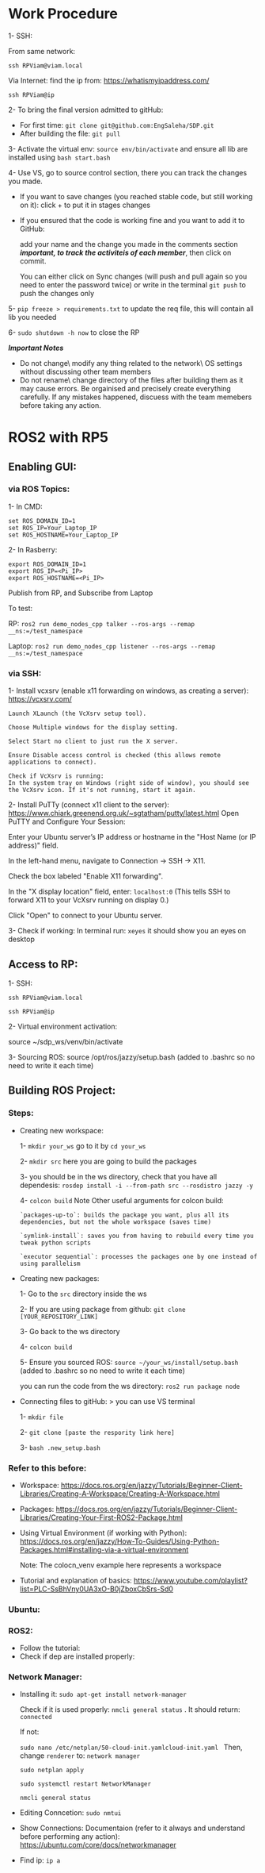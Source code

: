 # Work Procedure 
1- SSH: 

From same network:
```
ssh RPViam@viam.local
```

Via Internet: 
find the ip from: https://whatismyipaddress.com/
```
ssh RPViam@ip
```

2- To bring the final version admitted to gitHub: 

  - For first time: `git clone git@github.com:EngSaleha/SDP.git`
  - After building the file: `git pull`

3- Activate the virtual env: `source env/bin/activate` and ensure all lib are installed using `bash start.bash`

4- Use VS, go to source control section, there you can track the changes you made. 

  - If you want to save changes (you reached stable code, but still working on it): click + to put it in stages changes
  - If you ensured that the code is working fine and you want to add it to GitHub:
    
    add your name and the change you made in the comments section ***important, to track the activiteis of each member***, then click on commit.

    You can either click on Sync changes (will push and pull again so you need to enter the password twice) or write in the terminal `git push` to push the changes only

5- `pip freeze > requirements.txt` to update the req file, this will contain all lib you needed 

6- `sudo shutdown -h now` to close the RP



***Important Notes***
- Do not change\ modify any thing related to the network\ OS settings without discussing other team members
- Do not rename\ change directory of the files after building them as it may cause errors. Be orgainised and precisely create everything carefully. If any mistakes happened, discuess with the team memebers before taking any action. 

# ROS2 with RP5 
## Enabling GUI:

### via ROS Topics:

1- In CMD: 
```
set ROS_DOMAIN_ID=1
set ROS_IP=Your_Laptop_IP
set ROS_HOSTNAME=Your_Laptop_IP
```

2- In Rasberry:
```
export ROS_DOMAIN_ID=1
export ROS_IP=<Pi_IP>
export ROS_HOSTNAME=<Pi_IP>
```

Publish from RP, and Subscribe from Laptop

To test:

RP: `ros2 run demo_nodes_cpp talker --ros-args --remap __ns:=/test_namespace`

Laptop: `ros2 run demo_nodes_cpp listener --ros-args --remap __ns:=/test_namespace`




### via SSH:

1- Install vcxsrv (enable x11 forwarding on windows, as creating a server): https://vcxsrv.com/

    Launch XLaunch (the VcXsrv setup tool).
    
    Choose Multiple windows for the display setting.
    
    Select Start no client to just run the X server.
    
    Ensure Disable access control is checked (this allows remote applications to connect).
    
    Check if VcXsrv is running:
    In the system tray on Windows (right side of window), you should see the VcXsrv icon. If it's not running, start it again.

2- Install PuTTy (connect x11 client to the server): https://www.chiark.greenend.org.uk/~sgtatham/putty/latest.html
  Open PuTTY and Configure Your Session:
  
  Enter your Ubuntu server’s IP address or hostname in the "Host Name (or IP address)" field.
 
  In the left-hand menu, navigate to Connection → SSH → X11.
  
  Check the box labeled "Enable X11 forwarding".
  
  In the "X display location" field, enter: `localhost:0`
  (This tells SSH to forward X11 to your VcXsrv running on display 0.)

  Click "Open" to connect to your Ubuntu server.

3- Check if working:
  In terminal run:  `xeyes` it should show you an eyes on desktop

## Access to RP:

1- SSH: 
```
ssh RPViam@viam.local

ssh RPViam@ip
```

2- Virtual environment activation: 

source ~/sdp_ws/venv/bin/activate


3- Sourcing ROS: source /opt/ros/jazzy/setup.bash  (added to .bashrc so no need to write it each time)

## Building ROS Project:
### Steps:

- Creating new workspace:
  
  1- `mkdir your_ws` go to it by `cd your_ws`
  
  2- `mkdir src` here you are going to build the packages
  
  3- you should be in the ws directory, check that you have all dependesis: `rosdep install -i --from-path src --rosdistro jazzy -y`
  
  4- `colcon build` Note Other useful arguments for colcon build:

      `packages-up-to`: builds the package you want, plus all its dependencies, but not the whole workspace (saves time)
      
      `symlink-install`: saves you from having to rebuild every time you tweak python scripts
      
      `executor sequential`: processes the packages one by one instead of using parallelism

- Creating new packages: 

  1- Go to the `src` directory inside the ws

  2- If you are using package from github: `git clone [YOUR_REPOSITORY_LINK]`

  3- Go back to the ws directory

  4- `colcon build`

  5- Ensure you sourced ROS: `source ~/your_ws/install/setup.bash`  (added to .bashrc so no need to write it each time)

  you can run the code from the ws directory: `ros2 run package node`

- Connecting files to gitHub: > you can use VS terminal 
  
  1- `mkdir file`

  2- `git clone [paste the respority link here]`

  3- `bash .new_setup.bash`
  

### Refer to this before:
- Workspace:
https://docs.ros.org/en/jazzy/Tutorials/Beginner-Client-Libraries/Creating-A-Workspace/Creating-A-Workspace.html

- Packages:
https://docs.ros.org/en/jazzy/Tutorials/Beginner-Client-Libraries/Creating-Your-First-ROS2-Package.html

- Using Virtual Environment (if working with Python):
https://docs.ros.org/en/jazzy/How-To-Guides/Using-Python-Packages.html#installing-via-a-virtual-environment

  Note: The colocn_venv example here represents a workspace
  
- Tutorial and explanation of basics: https://www.youtube.com/playlist?list=PLC-SsBhVny0UA3xO-B0jZboxCbSrs-Sd0
  
### Ubuntu:

### ROS2:
- Follow the tutorial: 
- Check if dep are installed properly: 

### Network Manager: 
- Installing it:
  `sudo apt-get install network-manager`

  Check if it is used properly: `nmcli general status` . It should return: `connected`
  
  If not:
  
  `sudo nano /etc/netplan/50-cloud-init.yamlcloud-init.yaml `  Then, change `renderer` to: `network manager`
  
  ```
  sudo netplan apply 

  sudo systemctl restart NetworkManager

  nmcli general status
  ```
  
- Editing Conncetion:
  `sudo nmtui` 

- Show Connections:
Documentaion (refer to it always and understand before performing any action):
https://ubuntu.com/core/docs/networkmanager

- Find ip: `ip a`



